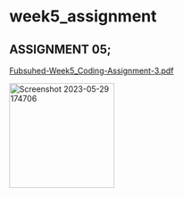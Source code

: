 # week5_assignment
## ASSIGNMENT 05;


[Fubsuhed-Week5_Coding-Assignment-3.pdf](https://github.com/White-OvO/Week_OOP/files/11594733/Fubsuhed-Week5_Coding-Assignment-3.pdf)



<img width="188" alt="Screenshot 2023-05-29 174706" src="https://github.com/White-OvO/Week_OOP/assets/120700219/08e9104c-dee1-4722-825e-c47f87e037a8">
